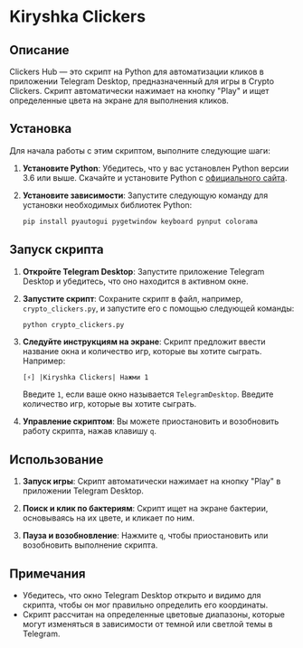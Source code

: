 # Kiryshka Clickers

## Описание

Clickers Hub — это скрипт на Python для автоматизации кликов в приложении Telegram Desktop, предназначенный для игры в Crypto Clickers. Скрипт автоматически нажимает на кнопку "Play" и ищет определенные цвета на экране для выполнения кликов.

## Установка

Для начала работы с этим скриптом, выполните следующие шаги:

1. **Установите Python**: Убедитесь, что у вас установлен Python версии 3.6 или выше. Скачайте и установите Python с [официального сайта](https://www.python.org/downloads/).

2. **Установите зависимости**: Запустите следующую команду для установки необходимых библиотек Python:
   
   ```bash
   pip install pyautogui pygetwindow keyboard pynput colorama
   ```

## Запуск скрипта

1. **Откройте Telegram Desktop**: Запустите приложение Telegram Desktop и убедитесь, что оно находится в активном окне.

2. **Запустите скрипт**: Сохраните скрипт в файл, например, `crypto_clickers.py`, и запустите его с помощью следующей команды:

   ```bash
   python crypto_clickers.py
   ```

3. **Следуйте инструкциям на экране**: Скрипт предложит ввести название окна и количество игр, которые вы хотите сыграть. Например:

   ```plaintext
   [⚡️] |Kiryshka Clickers| Нажми 1 
   ```
   
   Введите `1`, если ваше окно называется `TelegramDesktop`. Введите количество игр, которые вы хотите сыграть.

4. **Управление скриптом**: Вы можете приостановить и возобновить работу скрипта, нажав клавишу `q`.

## Использование

1. **Запуск игры**: Скрипт автоматически нажимает на кнопку "Play" в приложении Telegram Desktop.

2. **Поиск и клик по бактериям**: Скрипт ищет на экране бактерии, основываясь на их цвете, и кликает по ним.

3. **Пауза и возобновление**: Нажмите `q`, чтобы приостановить или возобновить выполнение скрипта.

## Примечания

- Убедитесь, что окно Telegram Desktop открыто и видимо для скрипта, чтобы он мог правильно определить его координаты.
- Скрипт рассчитан на определенные цветовые диапазоны, которые могут изменяться в зависимости от темной или светлой темы в Telegram.
